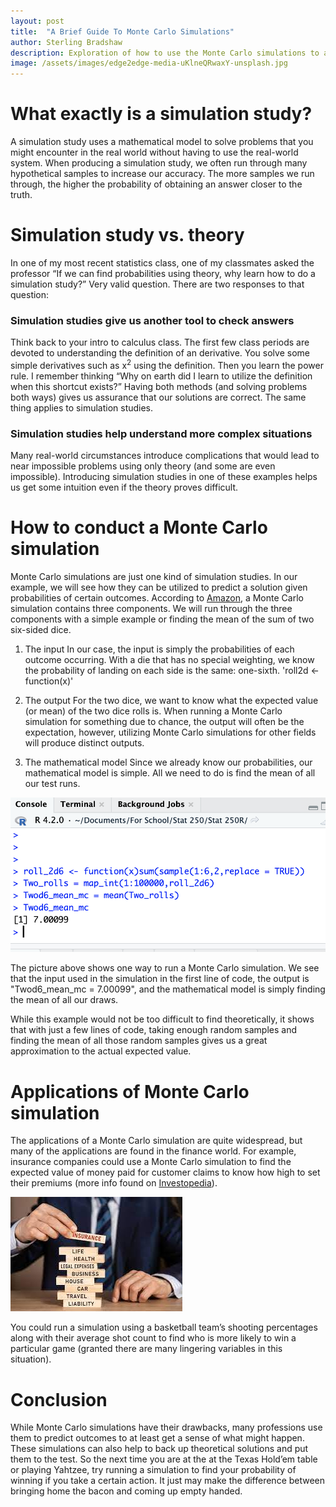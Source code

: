 ```yaml
---
layout: post
title:  "A Brief Guide To Monte Carlo Simulations"
author: Sterling Bradshaw
description: Exploration of how to use the Monte Carlo simulations to approximate expected values
image: /assets/images/edge2edge-media-uKlneQRwaxY-unsplash.jpg
---
```


# **What exactly is a simulation study?**
A simulation study uses a mathematical model to solve problems that you might encounter in the real world without having to use the real-world system. When producing a simulation study, we often run through many hypothetical samples to increase our accuracy. The more samples we run through, the higher the probability of obtaining an answer closer to the truth.

# **Simulation study vs. theory**
In one of my most recent statistics class, one of my classmates asked the professor “If we can find probabilities using theory, why learn how to do a simulation study?” Very valid question. There are two responses to that question:

### **Simulation studies give us another tool to check answers**
Think back to your intro to calculus class. The first few class periods are devoted to understanding the definition of an derivative. You solve some simple derivatives such as x<sup>2</sup> using the definition. Then you learn the power rule. I remember thinking “Why on earth did I learn to utilize the definition when this shortcut exists?” Having both methods (and solving problems both ways) gives us assurance that our solutions are correct. The same thing applies to simulation studies.

### **Simulation studies help understand more complex situations**
Many real-world circumstances introduce complications that would lead to near impossible problems using only theory (and some are even impossible). Introducing simulation studies in one of these examples helps us get some intuition even if the theory proves difficult.

# **How to conduct a Monte Carlo simulation**
Monte Carlo simulations are just one kind of simulation studies. In our example, we will see how they can be utilized to predict a solution given probabilities of certain outcomes. According to [Amazon](https://aws.amazon.com/what-is/monte-carlo-simulation/), a Monte Carlo simulation contains three components. We will run through the three components with a simple example or finding the mean of the sum of two six-sided dice.

1.	The input
In our case, the input is simply the probabilities of each outcome occurring. With a die that has no special weighting, we know the probability of landing on each side is the same: one-sixth.
'roll2d <- function(x)'

2.	The output
For the two dice, we want to know what the expected value (or mean) of the two dice rolls is. When running a Monte Carlo simulation for something due to chance, the output will often be the expectation, however, utilizing Monte Carlo simulations for other fields will produce distinct outputs.

3.	The mathematical model
Since we already know our probabilities, our mathematical model is simple. All we need to do is find the mean of all our test runs.

![Rimage](https://raw.githubusercontent.com/sterling-bradshaw/my386blog/main/assets/images/Screen%20Shot%202023-02-08%20at%205.55.14%20PM.png)

The picture above shows one way to run a Monte Carlo simulation. We see that the input used in the simulation in the first line of code, the output is "Twod6_mean_mc = 7.00099", and the mathematical model is simply finding the mean of all our draws.

While this example would not be too difficult to find theoretically, it shows that with just a few lines of code, taking enough random samples and finding the mean of all those random samples gives us a great approximation to the actual expected value.
 
# **Applications of Monte Carlo simulation**
The applications of a Monte Carlo simulation are quite widespread, but many of the applications are found in the finance world. For example, insurance companies could use a Monte Carlo simulation to find the expected value of money paid for customer claims to know how high to set their premiums (more info found on [Investopedia](https://www.investopedia.com/terms/m/montecarlosimulation.asp)).

![Insurance](https://raw.githubusercontent.com/sterling-bradshaw/my386blog/main/assets/images/Insurance.jpeg)

You could run a simulation using a basketball team’s shooting percentages along with their average shot count to find who is more likely to win a particular game (granted there are many lingering variables in this situation).


# **Conclusion**
While Monte Carlo simulations have their drawbacks, many professions use them to predict outcomes to at least get a sense of what might happen. These simulations can also help to back up theoretical solutions and put them to the test. So the next time you are at the at the Texas Hold’em table or playing Yahtzee, try running a simulation to find your probability of winning if you take a certain action. It just may make the difference between bringing home the bacon and coming up empty handed.
